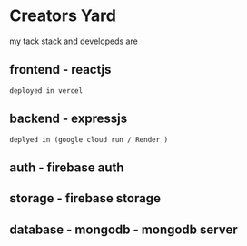 # Creators Yard

my tack stack and developeds are 

  ## frontend - reactjs
    deployed in vercel
  ## backend - expressjs 
    deplyed in (google cloud run / Render )
  ## auth - firebase auth
    
  ## storage - firebase storage

  ## database - mongodb - mongodb server

